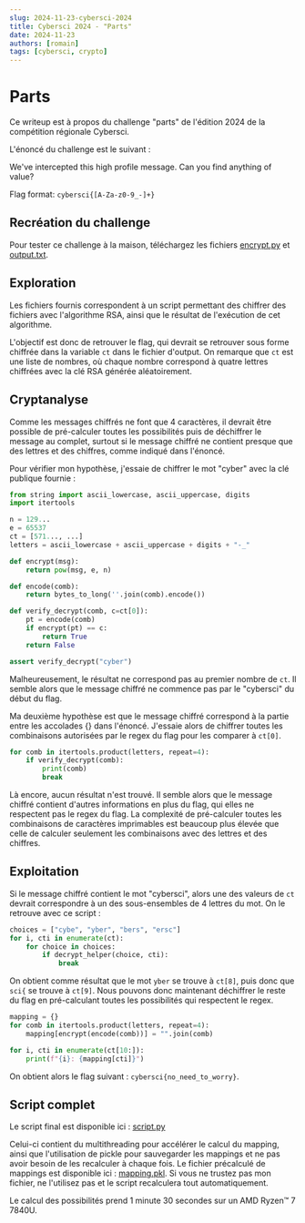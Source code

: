 ```yaml
---
slug: 2024-11-23-cybersci-2024
title: Cybersci 2024 - "Parts"
date: 2024-11-23
authors: [romain]
tags: [cybersci, crypto]
---
```


# Parts

Ce writeup est à propos du challenge "parts" de l'édition 2024 de la compétition régionale Cybersci.
<!-- truncate -->

L'énoncé du challenge est le suivant :

We've intercepted this high profile message. Can you find anything of value?

Flag format: `cybersci{[A-Za-z0-9_-]+}`

## Recréation du challenge

Pour tester ce challenge à la maison, téléchargez les fichiers [encrypt.py](parts/encrypt.py) et [output.txt](parts/output.txt).

## Exploration

Les fichiers fournis correspondent à un script permettant des chiffrer des fichiers avec l'algorithme RSA, ainsi que le résultat de l'exécution de cet algorithme.

L'objectif est donc de retrouver le flag, qui devrait se retrouver sous forme chiffrée dans la variable `ct` dans le fichier d'output. On remarque que `ct` est une liste de nombres, où chaque nombre correspond à quatre lettres chiffrées avec la clé RSA générée aléatoirement.

## Cryptanalyse

Comme les messages chiffrés ne font que 4 caractères, il devrait être possible de pré-calculer toutes les possibilités puis de déchiffrer le message au complet, surtout si le message chiffré ne contient presque que des lettres et des chiffres, comme indiqué dans l'énoncé.

Pour vérifier mon hypothèse, j'essaie de chiffrer le mot "cyber" avec la clé publique fournie :

```python
from string import ascii_lowercase, ascii_uppercase, digits
import itertools

n = 129...
e = 65537
ct = [571..., ...]
letters = ascii_lowercase + ascii_uppercase + digits + "-_"

def encrypt(msg):
    return pow(msg, e, n)

def encode(comb):
    return bytes_to_long(''.join(comb).encode())

def verify_decrypt(comb, c=ct[0]):
    pt = encode(comb)
    if encrypt(pt) == c:
        return True
    return False

assert verify_decrypt("cyber")
```

Malheureusement, le résultat ne correspond pas au premier nombre de `ct`. Il semble alors que le message chiffré ne commence pas par le "cybersci" du début du flag.

Ma deuxième hypothèse est que le message chiffré correspond à la partie entre les accolades {} dans l'énoncé. J'essaie alors de chiffrer toutes les combinaisons autorisées par le regex du flag pour les comparer à `ct[0]`.

```python
for comb in itertools.product(letters, repeat=4):
    if verify_decrypt(comb):
        print(comb)
        break
```

Là encore, aucun résultat n'est trouvé. Il semble alors que le message chiffré contient d'autres informations en plus du flag, qui elles ne respectent pas le regex du flag. La complexité de pré-calculer toutes les combinaisons de caractères imprimables est beaucoup plus élevée que celle de calculer seulement les combinaisons avec des lettres et des chiffres.

## Exploitation

Si le message chiffré contient le mot "cybersci", alors une des valeurs de `ct` devrait correspondre à un des sous-ensembles de 4 lettres du mot. On le retrouve avec ce script :

```python
choices = ["cybe", "yber", "bers", "ersc"]
for i, cti in enumerate(ct):
    for choice in choices:
        if decrypt_helper(choice, cti):
            break
```

On obtient comme résultat que le mot `yber` se trouve à `ct[8]`, puis donc que `sci{` se trouve à `ct[9]`. Nous pouvons donc maintenant déchiffrer le reste du flag en pré-calculant toutes les possibilités qui respectent le regex.

```python
mapping = {}
for comb in itertools.product(letters, repeat=4):
    mapping[encrypt(encode(comb))] = "".join(comb)

for i, cti in enumerate(ct[10:]):
    print(f"{i}: {mapping[cti]}")
```

On obtient alors le flag suivant : `cybersci{no_need_to_worry}`.

## Script complet

Le script final est disponible ici : [script.py](parts/script.py)

Celui-ci contient du multithreading pour accélérer le calcul du mapping, ainsi que l'utilisation de pickle pour sauvegarder les mappings et ne pas avoir besoin de les recalculer à chaque fois. Le fichier précalculé de mappings est disponible ici : [mapping.pkl](https://drive.google.com/file/d/1pTms3hOAPkCIznZu87EbxCfKhE_kFv7F/view?usp=drive_link). Si vous ne trustez pas mon fichier, ne l'utilisez pas et le script recalculera tout automatiquement.

Le calcul des possibilités prend 1 minute 30 secondes sur un AMD Ryzen™ 7 7840U.
